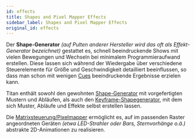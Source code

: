 ```yaml
---
id: effects
title: Shapes and Pixel Mapper Effects
sidebar_label: Shapes and Pixel Mapper Effects
original_id: effects
---
```


Der **Shape-Generator** *(auf Pulten anderer Hersteller wird das oft als
Effekt-Generator bezeichnet)* gestattet es, schnell beeindruckende Shows
mit vielen Bewegungen und Wechseln bei minimalem Programmieraufwand
erstellen. Diese lassen sich während der Wiedergabe über verschiedene 
Steuerelemente für Größe und Geschwindigkeit detailliert beeinflussen, 
so dass man schon mit wenigen [Cues](cues.md) beeindruckende Ergebnisse 
erzielen kann.

Titan enthält sowohl den gewohnten [Shape-Generator](effects/shape-generator.md) mit
vorgefertigten Mustern und Abläufen, als auch den
[Keyframe-Shapegenerator](effects/key-frame-shapes.md), mit dem sich Muster, Abläufe und Effekte selbst
erstellen lassen.

Die [Matrixsteuerung/Pixelmapper](effects/pixel-mapper.md) ermöglicht 
es, auf im passenden Raster angeordneten Geräten *(etwa LED-Strahler oder Bars, Sternvorhänge o.ä.)* abstrakte 2D-Animationen zu realisieren.
